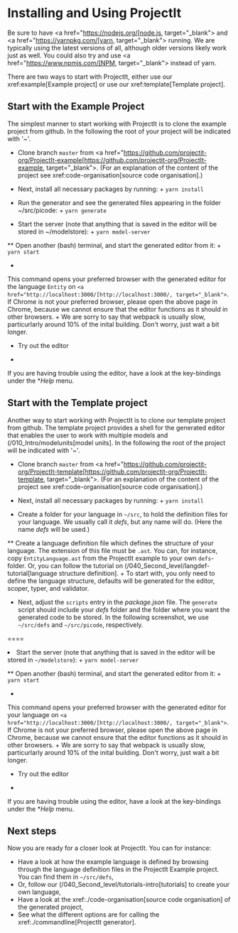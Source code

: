







# Installing and Using ProjectIt

Be sure to have <a href="https://nodejs.org/[node.js, target="_blank"> and <a href="https://yarnpkg.com/[yarn, target="_blank">
running. We are typically using the latest versions of all,
although older versions likely work just as well.
You could also try and use <a href="https://www.npmjs.com/[NPM, target="_blank"> instead of yarn.

There are two ways to start with ProjectIt, either use our
xref:example[Example project] or use our xref:template[Template project].


## Start with the Example Project
The simplest manner to start working with ProjectIt is to clone the example project from github.
In the following the root of your project will be indicated with '~'.

*   Clone branch `master` from <a href="https://github.com/projectit-org/ProjectIt-example[https://github.com/projectit-org/ProjectIt-example, target="_blank">.
(For an explanation of the content of the project see xref:code-organisation[source code organisation].)

*   Next, install all necessary packages by running: +
    `yarn install`

*   Run the generator and see the generated files appearing in the folder ~/src/picode: +
    `yarn generate`

*   Start the server (note that anything that is saved in the editor will be stored in ~/modelstore): +
    `yarn model-server`

**	Open another (bash) terminal, and start the generated editor from it: +
    `yarn start`

+
This command opens your preferred browser with the generated editor for the language `Entity` on
`<a href="http://localhost:3000/[http://localhost:3000/, target="_blank">`. If Chrome is not
your preferred browser, please open the above page in Chrome, because we cannot
ensure that the editor functions as it should in other browsers.
+
We are sorry to say that webpack is usually slow, particurlarly around 10% of the inital
building. Don't worry, just wait a bit longer.

*   Try out the editor
+
If you are
having trouble using the editor, have a look at the key-bindings under the **Help* menu.


## Start with the Template project
Another way to start working with ProjectIt is to clone our template project from github. The template project provides
a shell for the generated editor that enables the user to work with multiple models and
(/010_Intro/modelunits[model units].
In the following the root of the project will be indicated with '~'.

*   Clone branch `master` from <a href="https://github.com/projectit-org/ProjectIt-template[https://github.com/projectit-org/ProjectIt-template, target="_blank">.
(For an explanation of the content of the project see xref:code-organisation[source code organisation].)

*   Next, install all necessary packages by running: +
    `yarn install`

*   Create a folder for your language in `~/src`, to hold the definition files for your language.
We usually call it *defs*, but any name will do. (Here the name *defs* will be used.)

**	Create a language definition file which defines the structure of your language. The
extension of this file must be `.ast`. You can, for instance, copy
`EntityLanguage.ast` from the ProjectIt example to your own `defs`-folder. Or, you can follow the
tutorial on (/040_Second_level/langdef-tutorial[language structure definition].
+
To start with, you only need to define the language structure,
defaults will be generated for the editor, scoper, typer, and validator.

*   Next, adjust the `scripts` entry in the *package.json* file. The `generate`
script should include your *defs* folder and the folder where you want the generated code to be stored.
In the following screenshot, we use `~/src/defs` and `~/src/picode`, respectively.

====
<figcaption id='img-packagejsonadjustment]
.Screenshot of package.json
(/images/packagejsonadjustment.png[packagejsonadjustment]
====

*   Run the generator and see the generated files appearing in the folder where you
decided to store the generated code (in the screenshot we use `~/src/picode`): +
    `yarn generate`

*   Adjust the configuration of the web application by changing the two lines in the file
`~/src/webapp/WebappConfiguration.ts`.

====
<figcaption id='img-webapp-config-adjustment]
.Screenshot of WebappConfiguration
image::webappconfiguration.png[webappconfiguration]
====

*   Start the server (note that anything that is saved in the editor will be stored in `~/modelstore`): +
    `yarn model-server`

**	Open another (bash) terminal, and start the generated editor from it: +
    `yarn start`

+
This command opens your preferred browser with the generated editor for your language on
`<a href="http://localhost:3000/[http://localhost:3000/, target="_blank">`. If Chrome is not
your preferred browser, please open the above page in Chrome, because we cannot
ensure that the editor functions as it should in other browsers.
+
We are sorry to say that webpack is usually slow, particurlarly around 10% of the inital
building. Don't worry, just wait a bit longer.

* Try out the editor
+
If you are
having trouble using the editor, have a look at the key-bindings under the **Help* menu.

## Next steps
Now you are ready for a closer look at ProjectIt. You can for instance:

* Have a look at how the example language is defined by browsing through the language definition
files in the ProjectIt Example project. You can find them in `~/src/defs`,
* Or, follow our (/040_Second_level/tutorials-intro[tutorials] to create your own language,
* Have a look at the xref:./code-organisation[source code organisation] of the generated project,
* See what the different options are for calling the xref:./commandline[ProjectIt generator].
